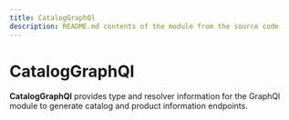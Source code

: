 ```yaml
---
title: CatalogGraphQl
description: README.md contents of the module from the source code
---
```


# CatalogGraphQl

**CatalogGraphQl** provides type and resolver information for the GraphQl module
to generate catalog and product information endpoints.
